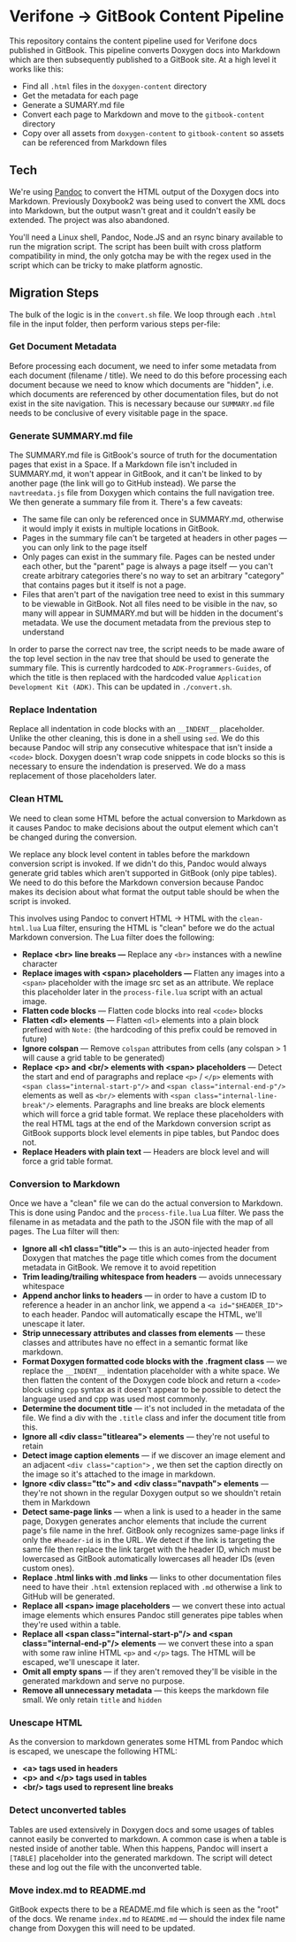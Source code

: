 # Verifone -> GitBook Content Pipeline

This repository contains the content pipeline used for Verifone docs published in GitBook. This pipeline converts Doxygen docs into Markdown which are then subsequently published to a GitBook site. At a high level it works like this:

- Find all `.html` files in the `doxygen-content` directory
- Get the metadata for each page
- Generate a SUMARY.md file
- Convert each page to Markdown and move to the `gitbook-content` directory
- Copy over all assets from `doxygen-content` to `gitbook-content` so assets can be referenced from Markdown files

## Tech

We're using [Pandoc](https://pandoc.org/) to convert the HTML output of the Doxygen docs into Markdown. Previously Doxybook2 was being used to convert the XML docs into Markdown, but the output wasn't great and it couldn't easily be extended. The project was also abandoned.

You'll need a Linux shell, Pandoc, Node.JS and an rsync binary available to run the migration script. The script has been built with cross platform compatibility in mind, the only gotcha may be with the regex used in the script which can be tricky to make platform agnostic.

## Migration Steps

The bulk of the logic is in the `convert.sh` file. We loop through each `.html` file in the input folder, then perform various steps per-file:

### Get Document Metadata

Before processing each document, we need to infer some metadata from each document (filename / title). We need to do this before processing each document because we need to know which documents are "hidden", i.e. which documents are referenced by other documentation files, but do not exist in the site navigation. This is necessary because our `SUMMARY.md` file needs to be conclusive of every visitable page in the space.

### Generate SUMMARY.md file

The SUMMARY.md file is GitBook's source of truth for the documentation pages that exist in a Space. If a Markdown file isn't included in SUMMARY.md, it won't appear in GitBook, and it can't be linked to by another page (the link will go to GitHub instead). We parse the `navtreedata.js` file from Doxygen which contains the full navigation tree. We then generate a summary file from it. There's a few caveats:

- The same file can only be referenced once in SUMMARY.md, otherwise it would imply it exists in multiple locations in GitBook.
- Pages in the summary file can't be targeted at headers in other pages — you can only link to the page itself
- Only pages can exist in the summary file. Pages can be nested under each other, but the "parent" page is always a page itself — you can't create arbitrary categories there's no way to set an arbitrary "category" that contains pages but it itself is not a page.
- Files that aren't part of the navigation tree need to exist in this summary to be viewable in GitBook. Not all files need to be visible in the nav, so many will appear in SUMMARY.md but will be hidden in the document's metadata. We use the document metadata from the previous step to understand

In order to parse the correct nav tree, the script needs to be made aware of the top level section in the nav tree that should be used to generate the summary file. This is currently hardcoded to `ADK-Programmers-Guides`, of which the title is then replaced with the hardcoded value `Application Development Kit (ADK)`. This can be updated in `./convert.sh`.

### Replace Indentation

Replace all indentation in code blocks with an `__INDENT__` placeholder. Unlike the other cleaning, this is done in a shell using `sed`. We do this because Pandoc will strip any consecutive whitespace that isn't inside a `<code>` block. Doxygen doesn't wrap code snippets in code blocks so this is necessary to ensure the indendation is preserved. We do a mass replacement of those placeholders later.

### Clean HTML

We need to clean some HTML before the actual conversion to Markdown as it causes Pandoc to make decisions about the output element which can't be changed during the conversion.

We replace any block level content in tables before the markdown conversion script is invoked. If we didn't do this, Pandoc would always generate grid tables which aren't supported in GitBook (only pipe tables). We need to do this before the Markdown conversion because Pandoc makes its decision about what format the output table should be when the script is invoked.

This involves using Pandoc to convert HTML -> HTML with the `clean-html.lua` Lua filter, ensuring the HTML is "clean" before we do the actual Markdown conversion. The Lua filter does the following:

- **Replace \<br> line breaks —** Replace any `<br>` instances with a newline character
- **Replace images with \<span> placeholders —** Flatten any images into a `<span>` placeholder with the image src set as an attribute. We replace this placeholder later in the `process-file.lua` script with an actual image.
- **Flatten code blocks** — Flatten code blocks into real `<code>` blocks
- **Flatten \<dl> elements** — Flatten `<dl>` elements into a plain block prefixed with `Note:` (the hardcoding of this prefix could be removed in future)
- **Ignore colspan** — Remove `colspan` attributes from cells (any colspan > 1 will cause a grid table to be generated)
- **Replace \<p> and \<br/> elements with \<span> placeholders** — Detect the start and end of paragraphs and replace `<p>` / `</p>` elements with `<span class="internal-start-p"/>` and `<span class="internal-end-p"/>` elements as well as `<br/>` elements with `<span class="internal-line-break"/>` elements. Paragraphs and line breaks are block elements which will force a grid table format. We replace these placeholders with the real HTML tags at the end of the Markdown conversion script as GitBook supports block level elements in pipe tables, but Pandoc does not.
- **Replace Headers with plain text** — Headers are block level and will force a grid table format.

### Conversion to Markdown

Once we have a "clean" file we can do the actual conversion to Markdown. This is done using Pandoc and the `process-file.lua` Lua filter. We pass the filename in as metadata and the path to the JSON file with the map of all pages. The Lua filter will then:

- **Ignore all \<h1 class="title">** — this is an auto-injected header from Doxygen that matches the page title which comes from the document metadata in GitBook. We remove it to avoid repetition
- **Trim leading/trailing whitespace from headers** — avoids unnecessary whitespace
- **Append anchor links to headers** — in order to have a custom ID to reference a header in an anchor link, we append a `<a id="$HEADER_ID">` to each header. Pandoc will automatically escape the HTML, we'll unescape it later.
- **Strip unnecessary attributes and classes from elements** — these classes and attributes have no effect in a semantic format like markdown.
- **Format Doxygen formatted code blocks with the .fragment class** — we replace the `__INDENT__` indentation placeholder with a white space. We then flatten the content of the Doxygen code block and return a `<code>` block using `cpp` syntax as it doesn't appear to be possible to detect the language used and cpp was used most commonly.
- **Determine the document title** — it's not included in the metadata of the file. We find a div with the `.title` class and infer the document title from this.
- **Ignore all \<div class="titlearea"> elements** — they're not useful to retain
- **Detect image caption elements** — if we discover an image element and an adjacent `<div class="caption">` , we then set the caption directly on the image so it's attached to the image in markdown.
- **Ignore \<div class="ttc"> and \<div class="navpath"> elements** — they're not shown in the regular Doxygen output so we shouldn't retain them in Markdown
- **Detect same-page links** — when a link is used to a header in the same page, Doxygen generates anchor elements that include the current page's file name in the href. GitBook only recognizes same-page links if only the `#header-id` is in the URL. We detect if the link is targeting the same file then replace the link target with the header ID, which must be lowercased as GitBook automatically lowercases all header IDs (even custom ones).
- **Replace .html links with .md links** — links to other documentation files need to have their `.html` extension replaced with `.md` otherwise a link to GitHub will be generated.
- **Replace all \<span> image placeholders** — we convert these into actual image elements which ensures Pandoc still generates pipe tables when they're used within a table.
- **Replace all \<span class="internal-start-p"/> and \<span class="internal-end-p"/> elements** — we convert these into a span with some raw inline HTML `<p>` and `</p>` tags. The HTML will be escaped, we'll unescape it later.
- **Omit all empty spans** — if they aren't removed they'll be visible in the generated markdown and serve no purpose.
- **Remove all unnecessary metadata** — this keeps the markdown file small. We only retain `title` and `hidden`&#x20;

### Unescape HTML

As the conversion to markdown generates some HTML from Pandoc which is escaped, we unescape the following HTML:

- **\<a> tags used in headers**
- **\<p> and \</p> tags used in tables**
- **\<br/> tags used to represent line breaks**

### Detect unconverted tables

Tables are used extensively in Doxygen docs and some usages of tables cannot easily be converted to markdown. A common case is when a table is nested inside of another table. When this happens, Pandoc will insert a `[TABLE]` placeholder into the generated markdown. The script will detect these and log out the file with the unconverted table.

### Move index.md to README.md

GitBook expects there to be a README.md file which is seen as the "root" of the docs. We rename `index.md` to `README.md` — should the index file name change from Doxygen this will need to be updated.
